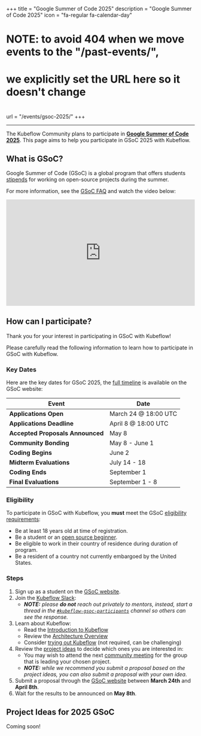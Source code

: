 +++
title = "Google Summer of Code 2025"
description = "Google Summer of Code 2025"
icon = "fa-regular fa-calendar-day"

#
# NOTE: to avoid 404 when we move events to the "/past-events/", 
#       we explicitly set the URL here so it doesn't change
#
url = "/events/gsoc-2025/"
+++

---

The Kubeflow Community plans to participate in [**Google Summer of Code 2025**](https://summerofcode.withgoogle.com/). 
This page aims to help you participate in GSoC 2025 with Kubeflow.

## What is GSoC?

Google Summer of Code (GSoC) is a global program that offers students [stipends](https://developers.google.com/open-source/gsoc/help/student-stipends) for working on open-source projects during the summer.

For more information, see the [GSoC FAQ](https://developers.google.com/open-source/gsoc/faq) and watch the video below:

<div style="left: 0; width: 100%; height: 0; position: relative; padding-bottom: 56.25%;"><iframe src="https://www.youtube.com/embed/93oj6b7d3VI?rel=0" style="top: 0; left: 0; width: 100%; height: 100%; position: absolute; border: 0;" allowfullscreen scrolling="no" allow="accelerometer; clipboard-write; encrypted-media; gyroscope; picture-in-picture; web-share;"></iframe></div>

## How can I participate?

Thank you for your interest in participating in GSoC with Kubeflow!

Please carefully read the following information to learn how to participate in GSoC with Kubeflow.

### Key Dates

Here are the key dates for GSoC 2025, the [full timeline](https://developers.google.com/open-source/gsoc/timeline) is available on the GSoC website:

| Event                            | Date                 |
|----------------------------------|----------------------|
| __Applications Open__            | March 24 @ 18:00 UTC |
| __Applications Deadline__        | April 8 @ 18:00 UTC  |
| __Accepted Proposals Announced__ | May 8                |
| __Community Bonding__            | May 8 - June 1       |
| __Coding Begins__                | June 2               |
| __Midterm Evaluations__          | July 14 - 18         |
| __Coding Ends__                  | September 1          |
| __Final Evaluations__            | September 1 - 8      |

### Eligibility

To participate in GSoC with Kubeflow, you __must__ meet the GSoC [eligibility requirements](https://developers.google.com/open-source/gsoc/faq#what_are_the_eligibility_requirements_for_participation):

- Be at least 18 years old at time of registration.
- Be a student or an [open source beginner](https://developers.google.com/open-source/gsoc/faq#how_do_i_know_if_i_am_considered_a_beginner_in_open_source_development).
- Be eligible to work in their country of residence during duration of program.
- Be a resident of a country not currently embargoed by the United States.

### Steps

1. Sign up as a student on the [GSoC website](https://summerofcode.withgoogle.com/).
2. Join the [Kubeflow Slack](/docs/about/community/#kubeflow-slack-channels):
    - ___NOTE:__ please __do not__ reach out privately to mentors, instead, start a thread in the [`#kubeflow-gsoc-participants`](https://cloud-native.slack.com/archives/C0742LBR5BM) channel so others can see the response._
3. Learn about Kubeflow:
    - Read the [Introduction to Kubeflow](/docs/started/introduction/)
    - Review the [Architecture Overview](/docs/started/architecture/)
    - Consider [trying out Kubeflow](/docs/started/installing-kubeflow/) (not required, can be challenging)
4. Review the [project ideas](#project-ideas-for-2025-gsoc) to decide which ones you are interested in:
    - You may wish to attend the next [community meeting](/docs/about/community/#kubeflow-community-calendar) for the group that is leading your chosen project.
    - ___NOTE:__ while we recommend you submit a proposal based on the project ideas, you can also submit a proposal with your own idea._
5. Submit a proposal through the [GSoC website](https://summerofcode.withgoogle.com/) between __March 24th__ and __April 8th__.
6. Wait for the results to be announced on __May 8th__.

## Project Ideas for 2025 GSoC

Coming soon!
